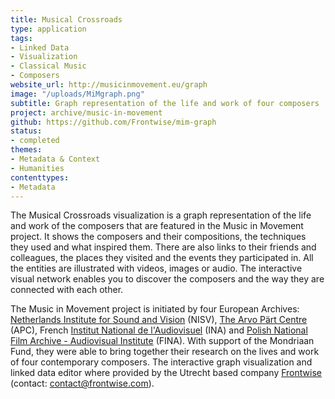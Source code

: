 ```yaml
---
title: Musical Crossroads
type: application
tags:
- Linked Data
- Visualization
- Classical Music
- Composers
website_url: http://musicinmovement.eu/graph
image: "/uploads/MiMgraph.png"
subtitle: Graph representation of the life and work of four composers
project: archive/music-in-movement
github: https://github.com/Frontwise/mim-graph
status:
- completed
themes:
- Metadata & Context
- Humanities
contenttypes:
- Metadata
---
```


The Musical Crossroads visualization is a graph representation of the life and work of the composers that are featured in the Music in Movement project. It shows the composers and their compositions, the techniques they used and what inspired them. There are also links to their friends and colleagues, the places they visited and the events they participated in. All the entities are illustrated with videos, images or audio. The interactive visual network enables you to discover the composers and the way they are connected with each other.

The Music in Movement project is initiated by four European Archives: [Netherlands Institute for Sound and Vision](https://www.beeldengeluid.nl/) (NISV), [The Arvo Pärt Centre](http://www.arvopart.ee/en/) (APC), French [Institut National de l'Audiovisuel](http://www.institut-national-audiovisuel.fr/) (INA) and [Polish National Film Archive - Audiovisual Institute](http://www.fina.gov.pl/) (FINA). With support of the Mondriaan Fund, they were able to bring together their research on the lives and work of four contemporary composers. The interactive graph visualization and linked data editor where provided by the Utrecht based company [Frontwise](https://www.frontwise.com/) (contact: [contact@frontwise.com](mailto:contact@frontwise.com)).
